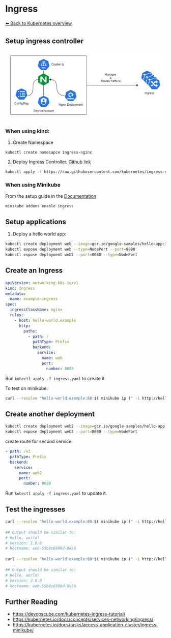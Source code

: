 # Ingress
[⬅️ Back to Kubernetes overview](README.md)


## Setup ingress controller
![Ingress Controller](./kubernetes/ingress.png)

### When using kind:
1. Create Namespace

```sh
kubectl create namesapce ingress-nginx

```
2. Deploy Ingress Controller. [Github link](https://github.com/kubernetes/ingress-nginx)
```sh
kubectl apply -f https://raw.githubusercontent.com/kubernetes/ingress-nginx/controller-v1.10.0/deploy/static/provider/kind/deploy.yaml -n ingress-nginx
```
### When using Minikube
From the setup guide in the [Documentation](https://kubernetes.io/docs/tasks/access-application-cluster/ingress-minikube/) 

```sh
minikube addons enable ingress
```

## Setup applications 

1. Deploy a hello world app:
```sh
kubectl create deployment web --image=gcr.io/google-samples/hello-app:1.0
kubectl expose deployment web --type=NodePort --port=8080
kubectl expose deployment web2 --port=8080 --type=NodePort

```

## Create an Ingress 
```yaml
apiVersion: networking.k8s.io/v1
kind: Ingress
metadata:
  name: example-ingress
spec:
  ingressClassName: nginx
  rules:
    - host: hello-world.example
      http:
        paths:
          - path: /
            pathType: Prefix
            backend:
              service:
                name: web
                port:
                  number: 8080
```
Run `kubectl apply -f ingress.yaml` to create it.

To test on minikube:

```sh
curl --resolve "hello-world.example:80:$( minikube ip )" -i http://hello-world.example

```
## Create another deployment

```sh
kubectl create deployment web2 --image=gcr.io/google-samples/hello-app:2.0
kubectl expose deployment web2 --port=8080 --type=NodePort
```

create route for second service:

```yaml
- path: /v2
  pathType: Prefix
  backend:
    service:
      name: web2
      port:
        number: 8080
```

Run `kubectl apply -f ingress.yaml` to update it.
## Test the ingresses
```sh
curl --resolve "hello-world.example:80:$( minikube ip )" -i http://hello-world.example

## Output should be similar to:
# Hello, world!
# Version: 1.0.0
# Hostname: web-55b8c6998d-8k56

curl --resolve "hello-world.example:80:$( minikube ip )" -i http://hello-world.example/v2

## Output should be similar to:
# Hello, world!
# Version: 2.0.0
# Hostname: web-55b8c6998d-8k56


```

## Further Reading

- https://devopscube.com/kubernetes-ingress-tutorial/ 
- https://kubernetes.io/docs/concepts/services-networking/ingress/ 
- https://kubernetes.io/docs/tasks/access-application-cluster/ingress-minikube/
